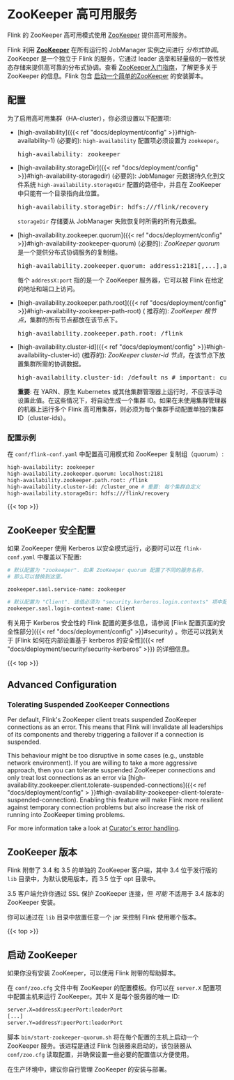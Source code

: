 <!--
Licensed to the Apache Software Foundation (ASF) under one
or more contributor license agreements.  See the NOTICE file
distributed with this work for additional information
regarding copyright ownership.  The ASF licenses this file
to you under the Apache License, Version 2.0 (the
"License"); you may not use this file except in compliance
with the License.  You may obtain a copy of the License at

  http://www.apache.org/licenses/LICENSE-2.0

Unless required by applicable law or agreed to in writing,
software distributed under the License is distributed on an
"AS IS" BASIS, WITHOUT WARRANTIES OR CONDITIONS OF ANY
KIND, either express or implied.  See the License for the
specific language governing permissions and limitations
under the License.
-->

# ZooKeeper 高可用服务

Flink 的 ZooKeeper 高可用模式使用 [ZooKeeper](http://zookeeper.apache.org) 提供高可用服务。

Flink 利用 **[ZooKeeper](http://zookeeper.apache.org)** 在所有运行的 JobManager 实例之间进行 *分布式协调*。ZooKeeper 是一个独立于 Flink 的服务，它通过
leader
选举和轻量级的一致性状态存储来提供高可靠的分布式协调。查看 [ZooKeeper入门指南](http://zookeeper.apache.org/doc/current/zookeeperStarted.html)，了解更多关于
ZooKeeper 的信息。Flink 包含 [启动一个简单的ZooKeeper](#bootstrap-zookeeper) 的安装脚本。

## 配置

为了启用高可用集群（HA-cluster），你必须设置以下配置项:

- [high-availability]({{< ref "docs/deployment/config" >}}#high-availability-1) (必要的):
  `high-availability` 配置项必须设置为 `zookeeper`。

  <pre>high-availability: zookeeper</pre>

- [high-availability.storageDir]({{< ref "docs/deployment/config" >}}#high-availability-storagedir) (必要的):
  JobManager 元数据持久化到文件系统 `high-availability.storageDir` 配置的路径中，并且在 ZooKeeper 中只能有一个目录指向此位置。

  <pre>high-availability.storageDir: hdfs:///flink/recovery</pre>

  `storageDir` 存储要从 JobManager 失败恢复时所需的所有元数据。

- [high-availability.zookeeper.quorum]({{< ref "docs/deployment/config" >}}#high-availability-zookeeper-quorum) (必要的):
  *ZooKeeper quorum* 是一个提供分布式协调服务的复制组。

  <pre>high-availability.zookeeper.quorum: address1:2181[,...],addressX:2181</pre>

  每个 `addressX:port` 指的是一个 ZooKeeper 服务器，它可以被 Flink 在给定的地址和端口上访问。

- [high-availability.zookeeper.path.root]({{< ref "docs/deployment/config" >}}#high-availability-zookeeper-path-root) (
  推荐的):
  *ZooKeeper 根节点*，集群的所有节点都放在该节点下。

  <pre>high-availability.zookeeper.path.root: /flink</pre>

- [high-availability.cluster-id]({{< ref "docs/deployment/config" >}}#high-availability-cluster-id) (推荐的):
  *ZooKeeper cluster-id 节点*，在该节点下放置集群所需的协调数据。

  <pre>high-availability.cluster-id: /default_ns # important: customize per cluster</pre>

  **重要**:
  在 YARN、原生 Kubernetes 或其他集群管理器上运行时，不应该手动设置此值。在这些情况下，将自动生成一个集群 ID。如果在未使用集群管理器的机器上运行多个 Flink 高可用集群，则必须为每个集群手动配置单独的集群
  ID（cluster-ids）。

### 配置示例

在 `conf/flink-conf.yaml` 中配置高可用模式和 ZooKeeper 复制组（quorum）:

```bash
high-availability: zookeeper
high-availability.zookeeper.quorum: localhost:2181
high-availability.zookeeper.path.root: /flink
high-availability.cluster-id: /cluster_one # 重要: 每个集群自定义
high-availability.storageDir: hdfs:///flink/recovery
```

{{< top >}}

## ZooKeeper 安全配置

如果 ZooKeeper 使用 Kerberos 以安全模式运行，必要时可以在 `flink-conf.yaml` 中覆盖以下配置:

```bash
# 默认配置为 "zookeeper". 如果 ZooKeeper quorum 配置了不同的服务名称，
# 那么可以替换到这里。

zookeeper.sasl.service-name: zookeeper 

# 默认配置为 "Client". 该值必须为 "security.kerberos.login.contexts" 项中配置的某一个值。
zookeeper.sasl.login-context-name: Client  
```

有关用于 Kerberos 安全性的 Flink 配置的更多信息，请参阅 [Flink 配置页面的安全性部分]({{< ref "docs/deployment/config" >}}#security)
。你还可以找到关于 [Flink 如何在内部设置基于 kerberos 的安全性]({{< ref "docs/deployment/security/security-kerberos" >}}) 的详细信息。

{{< top >}}

## Advanced Configuration

### Tolerating Suspended ZooKeeper Connections

Per default, Flink's ZooKeeper client treats suspended ZooKeeper connections as an error. This means that Flink will
invalidate all leaderships of its components and thereby triggering a failover if a connection is suspended.

This behaviour might be too disruptive in some cases (e.g., unstable network environment). If you are willing to take a
more aggressive approach, then you can tolerate suspended ZooKeeper connections and only treat lost connections as an
error via [high-availability.zookeeper.client.tolerate-suspended-connections]({{< ref "docs/deployment/config" >
}}#high-availability-zookeeper-client-tolerate-suspended-connection). Enabling this feature will make Flink more
resilient against temporary connection problems but also increase the risk of running into ZooKeeper timing problems.

For more information take a look at [Curator's error handling](https://curator.apache.org/errors.html).

## ZooKeeper 版本

Flink 附带了 3.4 和 3.5 的单独的 ZooKeeper 客户端，其中 3.4 位于发行版的 `lib` 目录中，为默认使用版本，而 3.5 位于 opt 目录中。

3.5 客户端允许你通过 SSL 保护 ZooKeeper 连接，但 _可能_ 不适用于 3.4 版本的 ZooKeeper 安装。

你可以通过在 `lib` 目录中放置任意一个 jar 来控制 Flink 使用哪个版本。

{{< top >}}

<a name="bootstrap-zookeeper" />

## 启动 ZooKeeper

如果你没有安装 ZooKeeper，可以使用 Flink 附带的帮助脚本。

在 `conf/zoo.cfg` 文件中有 ZooKeeper 的配置模板。你可以在 `server.X` 配置项中配置主机来运行 ZooKeeper。其中 X 是每个服务器的唯一 ID:

```bash
server.X=addressX:peerPort:leaderPort
[...]
server.Y=addressY:peerPort:leaderPort
```

脚本 `bin/start-zookeeper-quorum.sh` 将在每个配置的主机上启动一个 ZooKeeper 服务。该进程是通过 Flink 包装器来启动的，该包装器从 `conf/zoo.cfg`
读取配置，并确保设置一些必要的配置值以方便使用。

在生产环境中，建议你自行管理 ZooKeeper 的安装与部署。